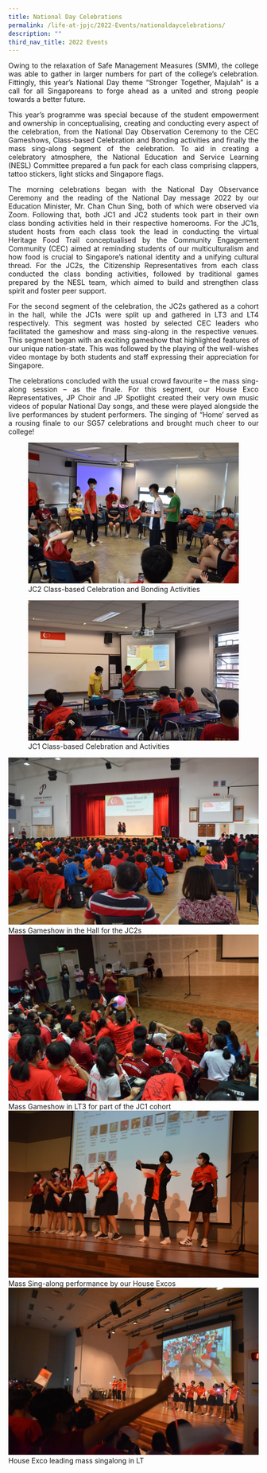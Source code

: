 ```yaml
---
title: National Day Celebrations
permalink: /life-at-jpjc/2022-Events/nationaldaycelebrations/
description: ""
third_nav_title: 2022 Events
---
```

<div align=justify>
	
<p>Owing to the relaxation of Safe Management Measures (SMM), the college was able to gather in larger numbers for part of the college’s celebration. Fittingly, this year’s National Day theme “Stronger Together, Majulah” is a call for all Singaporeans to forge ahead as a united and strong people towards a better future.</p>

<p>This year’s programme was special because of the student empowerment and ownership in conceptualising, creating and conducting every aspect of the celebration, from the National Day Observation Ceremony to the CEC Gameshows, Class-based Celebration and Bonding activities and finally the mass sing-along segment of the celebration. To aid in creating a celebratory atmosphere, the National Education and Service Learning (NESL) Committee prepared a fun pack for each class comprising clappers, tattoo stickers, light sticks and Singapore flags.</p>

<p>The morning celebrations began with the National Day Observance Ceremony and the reading of the National Day message 2022 by our Education Minister, Mr. Chan Chun Sing, both of which were observed via Zoom. Following that, both JC1 and JC2 students took part in their own class bonding activities held in their respective homerooms. For the JC1s, student hosts from each class took the lead in conducting the virtual Heritage Food Trail conceptualised by the Community Engagement Community (CEC) aimed at reminding students of our multiculturalism and how food is crucial to Singapore’s national identity and a unifying cultural thread.  For the JC2s, the Citizenship Representatives from each class conducted the class bonding activities, followed by traditional games prepared by the NESL team, which aimed to build and strengthen class spirit and foster peer support.</p>

<p>For the second segment of the celebration, the JC2s gathered as a cohort in the hall, while the JC1s were split up and gathered in LT3 and LT4 respectively. This segment was hosted by selected CEC leaders who facilitated the gameshow and mass sing-along in the respective venues. This segment began with an exciting gameshow that highlighted features of our unique nation-state. This was followed by the playing of the well-wishes video montage by both students and staff expressing their appreciation for Singapore.</p>

<p>The celebrations concluded with the usual crowd favourite – the mass sing-along session – as the finale. For this segment, our House Exco Representatives, JP Choir and JP Spotlight created their very own music videos of popular National Day songs, and these were played alongside the live performances by student performers. The singing of “Home’ served as a rousing finale to our SG57 celebrations and brought much cheer to our college!</p>
</div>
	
<figure>
<img src="https://raw.githubusercontent.com/isomerpages/moe-jpjc/staging/images/Life%20%40%20JPJC/2022%20Events/National%20Day%20Celebrations/Photo%201.jpg">
<figcaption>JC2 Class-based Celebration and Bonding Activities</figcaption></figure>

<figure>
<img src="https://raw.githubusercontent.com/isomerpages/moe-jpjc/staging/images/Life%20%40%20JPJC/2022%20Events/National%20Day%20Celebrations/Photo%202.jpg">
<figcaption>JC1 Class-based Celebration and Activities</figcaption>
</figure>
	
<img src="https://raw.githubusercontent.com/isomerpages/moe-jpjc/staging/images/Life%20%40%20JPJC/2022%20Events/National%20Day%20Celebrations/Photo%203.jpg">
<figcaption>Mass Gameshow in the Hall for the JC2s</figcaption>
	

<img src="https://raw.githubusercontent.com/isomerpages/moe-jpjc/staging/images/Life%20%40%20JPJC/2022%20Events/National%20Day%20Celebrations/Photo%204.jpg">
<figcaption>Mass Gameshow in LT3 for part of the JC1 cohort</figcaption>

<img src="https://raw.githubusercontent.com/isomerpages/moe-jpjc/staging/images/Life%20%40%20JPJC/2022%20Events/National%20Day%20Celebrations/Photo%205.jpg">
<figcaption>Mass Sing-along performance by our House Excos</figcaption>

<img src="https://raw.githubusercontent.com/isomerpages/moe-jpjc/staging/images/Life%20%40%20JPJC/2022%20Events/National%20Day%20Celebrations/Photo%206%20House%20Exco%20leading%20mass%20singalong%20in%20LT.jpg">
<figcaption>House Exco leading mass singalong in LT</figcaption>
</figure>